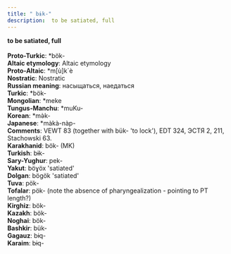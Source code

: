 ```yaml
---
title: " bɨk-"
description:  to be satiated, full
---
```

<strong> to be satiated, full</strong><br><br>
<strong>Proto-Turkic</strong>:  *bök-<br>
<strong>Altaic etymology</strong>:  Altaic etymology<br>
<strong> Proto-Altaic</strong>:  *m[ù]k`è<br>
<strong>Nostratic</strong>:  Nostratic<br>
<strong>Russian meaning</strong>:  насыщаться, наедаться<br>
<strong>Turkic</strong>:  *bök-<br>
<strong>Mongolian</strong>:  *meke<br>
<strong>Tungus-Manchu</strong>:  *muKu-<br>
<strong>Korean</strong>:  *mǝ̀k-<br>
<strong>Japanese</strong>:  *màkà-nàp-<br>
<strong>Comments</strong>:  VEWT 83 (together with bük- 'to lock'), EDT 324, ЭСТЯ 2, 211, Stachowski 63.<br>
<strong>Karakhanid</strong>:  bök- (MK)<br>
<strong>Turkish</strong>:  bɨk-<br>
<strong>Sary-Yughur</strong>:  pek-<br>
<strong>Yakut</strong>:  böɣöx 'satiated'<br>
<strong>Dolgan</strong>:  bögök 'satiated'<br>
<strong>Tuva</strong>:  pök-<br>
<strong>Tofalar</strong>:  pök- (note the absence of pharyngealization - pointing to PT length?)<br>
<strong>Kirghiz</strong>:  bök-<br>
<strong>Kazakh</strong>:  bök-<br>
<strong>Noghai</strong>:  bök-<br>
<strong>Bashkir</strong>:  bük-<br>
<strong>Gagauz</strong>:  bɨq-<br>
<strong>Karaim</strong>:  bɨq-<br>


